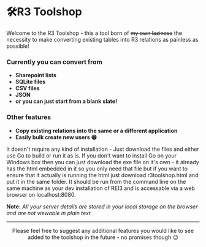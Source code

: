 # 🛠️R3 Toolshop

Welcome to the R3 Toolshop - this a tool born of ~~my own laziness~~ the necessity to make converting existing tables into R3 relations as painless as possible!  

### Currently you can convert from
- **Sharepoint lists**
- **SQLite files**
- **CSV files**
- **JSON**
- **or you can just start from a blank slate!**

### Other features 
- **Copy existing relations into the same or a different application**
- **Easily bulk create new users 😁**

It doesn't require any kind of installation - Just download the files and either use Go to build or run it as is.  If you don't want to install Go on your Windows box then you can just download the exe file on it's own - it already has the html embedded in it so you only need that file but if you want to ensure that it actually is running the html just download r3toolshop.html and put it in the same folder.  It should be run from the command line on the same machine as your dev installation of REI3 and is accessable via a web browser on localhost:8080.

**Note:** *All your server details are stored in your local storage on the browser and are not viewable in plain text*

---

<div align="center">
Please feel free to suggest any additional features you would like to see added to the toolshop in the future - no promises though 😉
</div>

